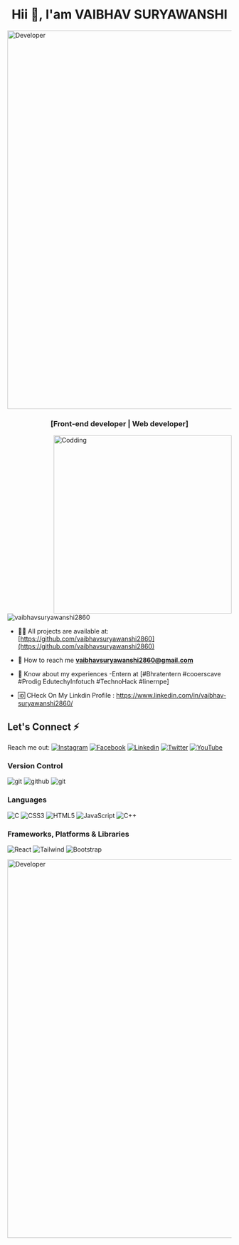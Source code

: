 <h1 align="center">Hii 👋, I'am VAIBHAV SURYAWANSHI </h1>

<img align="middle" alt="Developer" width="850" src="https://www.digitalsolutionservices.com/img/services/web%20development.gif">

<h3 align="center">[Front-end developer | Web developer]</h3>

<img align="right" alt="Codding" width="400" src="https://i.pinimg.com/originals/54/e3/7d/54e37d8074ebcde1d96c77d7b2a7f310.gif">

<p align="left"> <img src="https://komarev.com/ghpvc/?username=vaibhavsuryawanshi2860&label=Profile%20views&color=0e75b6&style=flat" alt="vaibhavsuryawanshi2860" /> </p>

- 👨‍💻 All projects are available at:[https://github.com/vaibhavsuryawanshi2860](https://github.com/vaibhavsuryawanshi2860)

-  📧  How to reach me **vaibhavsuryawanshi2860@gmail.com**

- 📄 Know about my experiences -Entern at [#Bhratentern #cooerscave #Prodig EdutechyInfotuch #TechnoHack #Iinernpe]
- 🆔 CHeck On My Linkdin Profile : https://www.linkedin.com/in/vaibhav-suryawanshi2860/


## Let's Connect ⚡
Reach me out:  [![Instagram](https://img.shields.io/badge/Instagram-%23E4405F.svg?logo=Instagram&logoColor=white)](https://www.instagram.com/vaibhav_2860_?igsh=ejhoNjdpa3luZGx6) 
[![Facebook](https://img.shields.io/badge/Facebook-%231877F2.svg?logo=Facebook&logoColor=white)](https://www.facebook.com/profile.php?id=100053941875526)  [![Linkedin](https://img.shields.io/badge/Linkedin-12100E?logo=linkedin&logoColor=white)](https://www.linkedin.com/in/vaibhav-suryawanshi2860/) [![Twitter](https://img.shields.io/badge/Twitter-%231DA1F2.svg?logo=Twitter&logoColor=white)](https://x.com/VAIBHAV_2860?t=qlEWUgty8cl7PY7FAtDEtw&s=09) [![YouTube](https://img.shields.io/badge/YouTube-%23FF0000.svg?logo=YouTube&logoColor=white)](https://youtube.com/@vaibhavsuryawanshi029?feature=shared) 

### Version Control
 ![git](https://img.shields.io/badge/git-%23039BE5.svg?style=for-the-badge&logo=git)  ![github](https://img.shields.io/badge/github-%2320232a.svg?style=for-the-badge&logo=github) ![git](https://img.shields.io/badge/git-FFF?style=for-the-badge&logo=git&logoColor=A86454) 

### Languages
![C](https://img.shields.io/badge/c-%2300599C.svg?style=for-the-badge&logo=c&logoColor=white) ![CSS3](https://img.shields.io/badge/css3-%231572B6.svg?style=for-the-badge&logo=css3&logoColor=white) ![HTML5](https://img.shields.io/badge/html5-%23E34F26.svg?style=for-the-badge&logo=html5&logoColor=white) ![JavaScript](https://img.shields.io/badge/javascript-%23323330.svg?style=for-the-badge&logo=javascript&logoColor=%23F7DF1E) ![C++](https://img.shields.io/badge/c++-%2300599C.svg?style=for-the-badge&logo=c%2B%2B&logoColor=white) 

### Frameworks, Platforms & Libraries
![React](https://img.shields.io/badge/react-%2320232a.svg?style=for-the-badge&logo=react&logoColor=%2361DAFB) ![Tailwind](https://img.shields.io/badge/Tailwind-%230769AD.svg?style=for-the-badge&logo=Tailwind&logoColor=white) ![Bootstrap](https://img.shields.io/badge/Bootstrap-%230769AD.svg?style=for-the-badge&logo=Bootstrap&logoColor=white) 

<img align="middle" alt="Developer" width="850" src="https://www.nicepng.com/png/detail/947-9477723_front-end-development-logos-for-example-html-5.png">

